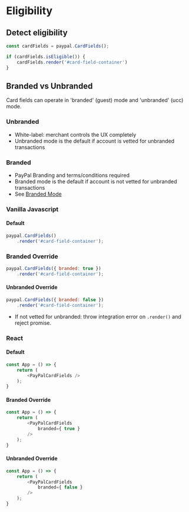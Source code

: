# Eligibility

## Detect eligibility

```javascript
const cardFields = paypal.CardFields();

if (cardFields.isEligible()) {
    cardFields.render('#card-field-container')
}
```

## Branded vs Unbranded

Card fields can operate in 'branded' (guest) mode and 'unbranded' (ucc) mode.

### Unbranded

- White-label: merchant controls the UX completely
- Unbranded mode is the default if account is vetted for unbranded transactions

### Branded

- PayPal Branding and terms/conditions required
- Branded mode is the default if account is not vetted for unbranded transactions
- See [Branded Mode](./branded.md)

### Vanilla Javascript

#### Default

```javascript
paypal.CardFields()
    .render('#card-field-container');
```

### Branded Override

```javascript
paypal.CardFields({ branded: true })
    .render('#card-field-container');
```

#### Unbranded Override

```javascript
paypal.CardFields({ branded: false })
    .render('#card-field-container');
```

- If not vetted for unbranded: throw integration error on `.render()` and reject promise.

### React

#### Default

```javascript
const App = () => {
    return (
        <PayPalCardFields />
    );
}
```

#### Branded Override

```javascript
const App = () => {
    return (
        <PayPalCardFields
            branded={ true }
        />
    );
}
```

#### Unbranded Override

```javascript
const App = () => {
    return (
        <PayPalCardFields
            branded={ false }
        />
    );
}
```
  